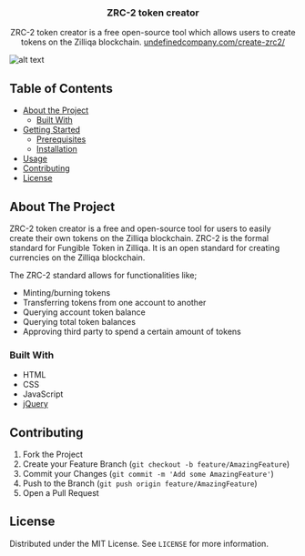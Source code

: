 <p align="center">
  <h3 align="center">ZRC-2 token creator</h3>

  <p align="center">
    ZRC-2 token creator is a free open-source tool which allows users to create tokens on the Zilliqa blockchain.
  <a href="https://undefinedcompany.com/create-zrc2/">undefinedcompany.com/create-zrc2/</a>
  </p>
  
  ![alt text](https://s6.gifyu.com/images/6c99af25b33c8b19003f964f9c0b04cb.gif)
</p>



<!-- TABLE OF CONTENTS -->
## Table of Contents

* [About the Project](#about-the-project)
  * [Built With](#built-with)
* [Getting Started](#getting-started)
  * [Prerequisites](#prerequisites)
  * [Installation](#installation)
* [Usage](#usage)
* [Contributing](#contributing)
* [License](#license)



<!-- ABOUT THE PROJECT -->
## About The Project

ZRC-2 token creator is a free and open-source tool for users to easily create their own tokens on the Zilliqa blockchain. ZRC-2 is the formal standard for Fungible Token in Zilliqa. It is an open standard for creating currencies on the Zilliqa blockchain.

The ZRC-2 standard allows for functionalities like;

* Minting/burning tokens
* Transferring tokens from one account to another
* Querying account token balance
* Querying total token balances
* Approving third party to spend a certain amount of tokens

### Built With
* HTML
* CSS
* JavaScript
* [jQuery](https://jquery.com/)

<!-- CONTRIBUTING -->
## Contributing

1. Fork the Project
2. Create your Feature Branch (`git checkout -b feature/AmazingFeature`)
3. Commit your Changes (`git commit -m 'Add some AmazingFeature'`)
4. Push to the Branch (`git push origin feature/AmazingFeature`)
5. Open a Pull Request

<!-- LICENSE -->
## License

Distributed under the MIT License. See `LICENSE` for more information.
